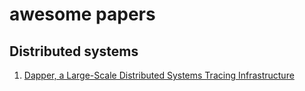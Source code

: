 # awesome papers

## Distributed systems

1. [Dapper, a Large-Scale Distributed Systems Tracing Infrastructure](https://static.googleusercontent.com/media/research.google.com/en//pubs/archive/36356.pdf)
